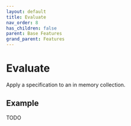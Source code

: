 ```yaml
---
layout: default
title: Evaluate
nav_order: 8
has_children: false
parent: Base Features
grand_parent: Features
---
```


# Evaluate

Apply a specification to an in memory collection.

## Example

TODO
